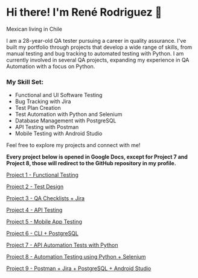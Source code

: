 # Hi there! I'm René Rodriguez 👋

Mexican living in Chile

I am a 28-year-old QA tester pursuing a career in quality assurance. I've built my portfolio through projects that develop a wide range of skills, from manual testing and bug tracking to automated testing with Python. I am currently involved in several QA projects, expanding my experience in QA Automation with a focus on Python.

### My Skill Set:
- Functional and UI Software Testing
- Bug Tracking with Jira
- Test Plan Creation
- Test Automation with Python and Selenium
- Database Management with PostgreSQL
- API Testing with Postman
- Mobile Testing with Android Studio

Feel free to explore my projects and connect with me!

**Every project below is opened in Google Docs, except for Project 7 and Project 8, those will redirect to the GitHub repository in my profile.**

[Project 1 - Functional Testing](https://docs.google.com/document/d/1qKCLoay8SRxqZMPjhwVPnYGx9W2UnNGU/edit)

[Project 2 - Test Design](https://docs.google.com/document/d/134Rpi2-aU3H0BdntM9ysai5943nwxzBH/edit?usp=sharing&ouid=108544210866823258605&rtpof=true&sd=true)

[Project 3 - QA Checklists + Jira](https://docs.google.com/document/d/18IpZT7NrMPuEEeAyOm0LZVa1AaTGLldi/edit?usp=sharing&ouid=108544210866823258605&rtpof=true&sd=true)

[Project 4 - API Testing](https://docs.google.com/document/d/10UtI4yhfPPVZdjwWQarnrX-OoT1AVGIy/edit?usp=sharing&ouid=108544210866823258605&rtpof=true&sd=true)

[Project 5 - Mobile App Testing](https://docs.google.com/document/d/1yr53Y1YqQlWV1pqDX55LTamqA4rynDtt/edit?usp=sharing&ouid=108544210866823258605&rtpof=true&sd=true)

[Project 6 - CLI + PostgreSQL](https://docs.google.com/document/d/1SPgInUZbVkknBR83UXSrVnJKSIcXBYTn/edit?usp=sharing&ouid=108544210866823258605&rtpof=true&sd=true)

[Project 7 - API Automation Tests with Python ](https://github.com/renerodg/qa-project-Urban-Grocers-app-es)

[Project 8 - Automation Testing using Python + Selenium](https://github.com/renerodg/qa-project-Urban-Routes-es)

[Project 9 - Postman + Jira + PostgreSQL + Android Studio](https://docs.google.com/document/d/1GVARO7OcYfYrffmvjcSZSETzFyIPAG9I/edit?usp=sharing&ouid=108544210866823258605&rtpof=true&sd=true)

